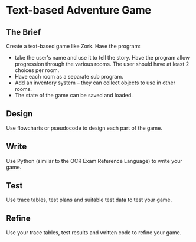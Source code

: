# Text-based Adventure Game

## The Brief
Create a text-based game like Zork.
Have the program:
- take the user's name and use it to tell the story. Have the program allow progression through the various rooms. The user should have at least 2 choices per room.
- Have each room as a separate sub program.
- Add an inventory system – they can collect objects to use in other rooms.
- The state of the game can be saved and loaded.

## Design

Use flowcharts or pseudocode to design each part of the game.

## Write

Use Python (similar to the OCR Exam Reference Language) to write your game.

## Test

Use trace tables, test plans and suitable test data to test your game.

## Refine

Use your trace tables, test results and written code to refine your game.